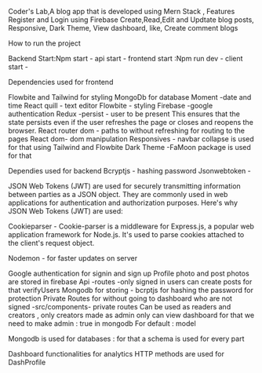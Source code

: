 Coder's Lab,A blog app that is developed using Mern Stack ,
Features 
Register and Login using Firebase
Create,Read,Edit and Updtate  blog posts,
Responsive, 
Dark Theme,
View dashboard,
like,
Create
comment blogs 

How to run the project 

Backend Start:Npm start - api start - 
frontend start :Npm run dev - client start - 

Dependencies used for frontend 

Flowbite and Tailwind for styling 
MongoDb for database 
Moment -date and time 
React quill - text editor 
Flowbite - styling 
Firebase -google authentication 
Redux -persist - user to be present This ensures that the state persists even if the user refreshes the page or closes and reopens the browser.
React router dom - paths to without refreshing for routing to the pages 
React dom- dom manipulation 
Responsives - navbar collapse is used for that using Tailwind and Flowbite 
Dark Theme -FaMoon package is used for that 



Dependies used for  backend 
Bcryptjs - hashing password 
Jsonwebtoken -

JSON Web Tokens (JWT) are used for securely transmitting information between parties as a JSON object. They are commonly used in web applications for authentication and authorization purposes. Here's why JSON Web Tokens (JWT) are used:

Cookieparser - 
Cookie-parser is a middleware for Express.js, a popular web application framework for Node.js. It's used to parse cookies attached to the client's request object.

Nodemon - for faster updates on server 

Google authentication for signin and sign up 
Profile photo and post photos are stored in firebase 
Api -routes -only signed in  users can create posts for that verifyUsers 
Mongodb for storing - bcrptjs for hashing the password for protection 
Private Routes for without going to dashboard who are not signed -src/components- private routes 
Can be used as readers and creators , only  creators made as admin only can view dashboard for that we need to make admin : true in mongodb 
For default : model 

Mongodb is used for databases : for that a schema is used for every part 

Dashboard functionalities for analytics 
HTTP methods are used for DashProfile 


